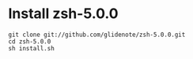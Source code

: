 # Install zsh-5.0.0 

    git clone git://github.com/glidenote/zsh-5.0.0.git
    cd zsh-5.0.0
    sh install.sh
